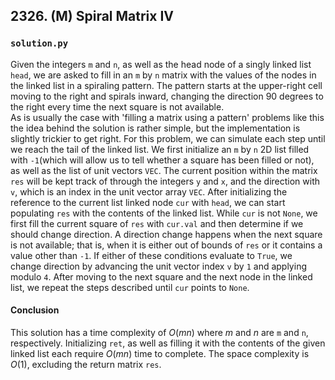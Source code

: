 ## 2326. (M) Spiral Matrix IV

### `solution.py`
Given the integers `m` and `n`, as well as the head node of a singly linked list `head`, we are asked to fill in an `m` by `n` matrix with the values of the nodes in the linked list in a spiraling pattern. The pattern starts at the upper-right cell moving to the right and spirals inward, changing the direction 90 degrees to the right every time the next square is not available.  
As is usually the case with 'filling a matrix using a pattern' problems like this the idea behind the solution is rather simple, but the implementation is slightly trickier to get right. For this problem, we can simulate each step until we reach the tail of the linked list. We first initialize an `m` by `n` 2D list filled with `-1`(which will allow us to tell whether a square has been filled or not), as well as the list of unit vectors `VEC`. The current position within the matrix `res` will be kept track of through the integers `y` and `x`, and the direction with `v`, which is an index in the unit vector array `VEC`. After initializing the reference to the current list linked node `cur` with `head`, we can start populating `res` with the contents of the linked list. While `cur` is not `None`, we first fill the current square of `res` with `cur.val` and then determine if we should change direction. A direction change happens when the next square is not available; that is, when it is either out of bounds of `res` or it contains a value other than `-1`. If either of these conditions evaluate to `True`, we change direction by advancing the unit vector index `v` by `1` and applying modulo `4`. After moving to the next square and the next node in the linked list, we repeat the steps described until `cur` points to `None`.  

#### Conclusion
This solution has a time complexity of $O(mn)$ where $m$ and $n$ are `m` and `n`, respectively. Initializing `ret`, as well as filling it with the contents of the given linked list each require $O(mn)$ time to complete. The space complexity is $O(1)$, excluding the return matrix `res`.  
  

